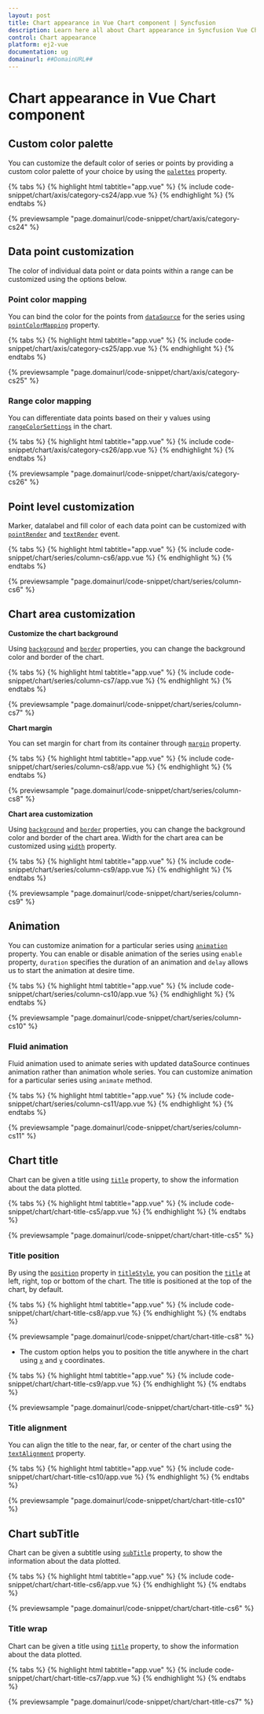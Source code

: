 ```yaml
---
layout: post
title: Chart appearance in Vue Chart component | Syncfusion
description: Learn here all about Chart appearance in Syncfusion Vue Chart component of Syncfusion Essential JS 2 and more.
control: Chart appearance 
platform: ej2-vue
documentation: ug
domainurl: ##DomainURL##
---
```


# Chart appearance in Vue Chart component

## Custom color palette

You can customize the default color of series or points by providing a custom color palette of your choice by
using the [`palettes`](https://ej2.syncfusion.com/vue/documentation/api/chart/chartModel/#palettes) property.

{% tabs %}
{% highlight html tabtitle="app.vue" %}
{% include code-snippet/chart/axis/category-cs24/app.vue %}
{% endhighlight %}
{% endtabs %}
        
{% previewsample "page.domainurl/code-snippet/chart/axis/category-cs24" %}

## Data point customization

The color of individual data point or data points within a range can be customized using the options below.

### Point color mapping

You can bind the color for the points from [`dataSource`](https://ej2.syncfusion.com/vue/documentation/api/chart/series/#datasource) for the series using [`pointColorMapping`](https://ej2.syncfusion.com/vue/documentation/api/chart/series/#pointcolormapping) property.

{% tabs %}
{% highlight html tabtitle="app.vue" %}
{% include code-snippet/chart/axis/category-cs25/app.vue %}
{% endhighlight %}
{% endtabs %}
        
{% previewsample "page.domainurl/code-snippet/chart/axis/category-cs25" %}

### Range color mapping

You can differentiate data points based on their y values using [`rangeColorSettings`](https://ej2.syncfusion.com/vue/documentation/api/chart/rangeColorSetting/) in the chart.

{% tabs %}
{% highlight html tabtitle="app.vue" %}
{% include code-snippet/chart/axis/category-cs26/app.vue %}
{% endhighlight %}
{% endtabs %}
        
{% previewsample "page.domainurl/code-snippet/chart/axis/category-cs26" %}

## Point level customization

Marker, datalabel and fill color of each data point can be customized with
[`pointRender`](https://ej2.syncfusion.com/vue/documentation/api/chart/iPointRenderEventArgs/) and
[`textRender`](https://ej2.syncfusion.com/vue/documentation/api/chart/iTextRenderEventArgs/) event.

{% tabs %}
{% highlight html tabtitle="app.vue" %}
{% include code-snippet/chart/series/column-cs6/app.vue %}
{% endhighlight %}
{% endtabs %}
        
{% previewsample "page.domainurl/code-snippet/chart/series/column-cs6" %}

<!-- markdownlint-disable MD036 -->

## Chart area customization

<!-- markdownlint-disable MD036 -->

**Customize the chart background**

<!-- markdownlint-disable MD013 -->
Using [`background`](https://ej2.syncfusion.com/vue/documentation/api/chart/chartModel/#background) and [`border`](https://ej2.syncfusion.com/vue/documentation/api/chart/chartModel/#border) properties, you can change the background color and border of the chart.

{% tabs %}
{% highlight html tabtitle="app.vue" %}
{% include code-snippet/chart/series/column-cs7/app.vue %}
{% endhighlight %}
{% endtabs %}
        
{% previewsample "page.domainurl/code-snippet/chart/series/column-cs7" %}

**Chart margin**

You can set margin for chart from its container through [`margin`](https://ej2.syncfusion.com/vue/documentation/api/chart/margin/) property.

{% tabs %}
{% highlight html tabtitle="app.vue" %}
{% include code-snippet/chart/series/column-cs8/app.vue %}
{% endhighlight %}
{% endtabs %}
        
{% previewsample "page.domainurl/code-snippet/chart/series/column-cs8" %}

**Chart area customization**

Using [`background`](https://ej2.syncfusion.com/vue/documentation/api/chart/chartArea/#background) and [`border`](https://ej2.syncfusion.com/vue/documentation/api/chart/#border) properties, you can change the background color and border of the chart area. Width for the chart area can be customized using [`width`](https://ej2.syncfusion.com/vue/documentation/api/chart/chartArea/#width) property.

{% tabs %}
{% highlight html tabtitle="app.vue" %}
{% include code-snippet/chart/series/column-cs9/app.vue %}
{% endhighlight %}
{% endtabs %}
        
{% previewsample "page.domainurl/code-snippet/chart/series/column-cs9" %}

## Animation

You can customize animation for a particular series using [`animation`](https://ej2.syncfusion.com/vue/documentation/api/chart/animationModel/) property. You can enable or disable animation of the series using `enable` property, `duration` specifies the duration of an animation and `delay` allows us to start the animation at desire time.

{% tabs %}
{% highlight html tabtitle="app.vue" %}
{% include code-snippet/chart/series/column-cs10/app.vue %}
{% endhighlight %}
{% endtabs %}
        
{% previewsample "page.domainurl/code-snippet/chart/series/column-cs10" %}

### Fluid animation

Fluid animation used to animate series with updated dataSource continues animation rather than animation whole series. You can customize animation for a particular series using `animate` method.

{% tabs %}
{% highlight html tabtitle="app.vue" %}
{% include code-snippet/chart/series/column-cs11/app.vue %}
{% endhighlight %}
{% endtabs %}
        
{% previewsample "page.domainurl/code-snippet/chart/series/column-cs11" %}

## Chart title

Chart can be given a title using [`title`](https://ej2.syncfusion.com/vue/documentation/api/chart/chartModel/#title) property, to show the information about the data plotted.

{% tabs %}
{% highlight html tabtitle="app.vue" %}
{% include code-snippet/chart/chart-title-cs5/app.vue %}
{% endhighlight %}
{% endtabs %}
        
{% previewsample "page.domainurl/code-snippet/chart/chart-title-cs5" %}

### Title position

By using the [`position`](https://ej2.syncfusion.com/vue/documentation/api/chart/titleSettings/#position) property in [`titleStyle`](https://ej2.syncfusion.com/vue/documentation/api/chart/chartModel/#titlestyle), you can position the [`title`](https://ej2.syncfusion.com/vue/documentation/api/chart/chartModel/#title) at left, right, top or bottom of the chart. The title is positioned at the top of the chart, by default.

{% tabs %}
{% highlight html tabtitle="app.vue" %}
{% include code-snippet/chart/chart-title-cs8/app.vue %}
{% endhighlight %}
{% endtabs %}
        
{% previewsample "page.domainurl/code-snippet/chart/chart-title-cs8" %}

* The custom option helps you to position the title anywhere in the chart using [`x`](https://ej2.syncfusion.com/vue/documentation/api/chart/titleSettings/#x) and [`y`](https://ej2.syncfusion.com/vue/documentation/api/chart/titleSettings/#y) coordinates.

{% tabs %}
{% highlight html tabtitle="app.vue" %}
{% include code-snippet/chart/chart-title-cs9/app.vue %}
{% endhighlight %}
{% endtabs %}
        
{% previewsample "page.domainurl/code-snippet/chart/chart-title-cs9" %}

### Title alignment

You can align the title to the near, far, or center of the chart using the [`textAlignment`](https://ej2.syncfusion.com/vue/documentation/api/chart/titleSettings/#textalignment) property.

{% tabs %}
{% highlight html tabtitle="app.vue" %}
{% include code-snippet/chart/chart-title-cs10/app.vue %}
{% endhighlight %}
{% endtabs %}
        
{% previewsample "page.domainurl/code-snippet/chart/chart-title-cs10" %}

## Chart subTitle

Chart can be given a subtitle using [`subTitle`](https://ej2.syncfusion.com/vue/documentation/api/chart/chartModel/#subtitle) property, to show the information about the data plotted.

{% tabs %}
{% highlight html tabtitle="app.vue" %}
{% include code-snippet/chart/chart-title-cs6/app.vue %}
{% endhighlight %}
{% endtabs %}
        
{% previewsample "page.domainurl/code-snippet/chart/chart-title-cs6" %}

### Title wrap

Chart can be given a title using [`title`](https://ej2.syncfusion.com/vue/documentation/api/chart/chartModel/#title) property, to show the information about the data plotted.

{% tabs %}
{% highlight html tabtitle="app.vue" %}
{% include code-snippet/chart/chart-title-cs7/app.vue %}
{% endhighlight %}
{% endtabs %}
        
{% previewsample "page.domainurl/code-snippet/chart/chart-title-cs7" %}